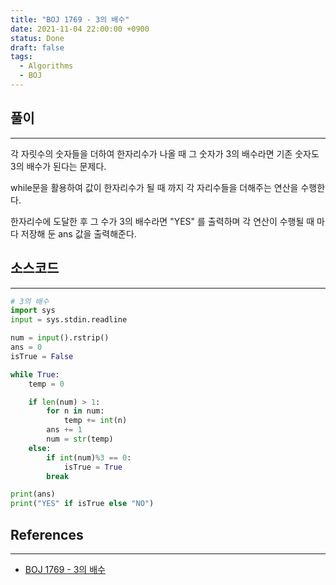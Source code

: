 ```yaml
---
title: "BOJ 1769 - 3의 배수"
date: 2021-11-04 22:00:00 +0900
status: Done
draft: false
tags:
  - Algorithms
  - BOJ
---
```

## 풀이
---
각 자릿수의 숫자들을 더하여 한자리수가 나올 때 그 숫자가 3의 배수라면 기존 숫자도 3의 배수가 된다는 문제다.

while문을 활용하여 값이 한자리수가 될 때 까지 각 자리수들을 더해주는 연산을 수행한다.

한자리수에 도달한 후 그 수가 3의 배수라면 "YES" 를 출력하며 각 연산이 수행될 때 마다 저장해 둔 ans 값을 출력해준다.

## 소스코드
---
```python
# 3의 배수
import sys
input = sys.stdin.readline

num = input().rstrip()
ans = 0
isTrue = False

while True:
    temp = 0

    if len(num) > 1:
        for n in num:
            temp += int(n)
        ans += 1
        num = str(temp)
    else:
        if int(num)%3 == 0:
            isTrue = True
        break

print(ans)
print("YES" if isTrue else "NO")
```

## References
---
- [BOJ 1769 - 3의 배수](https://www.acmicpc.net/problem/1769)
